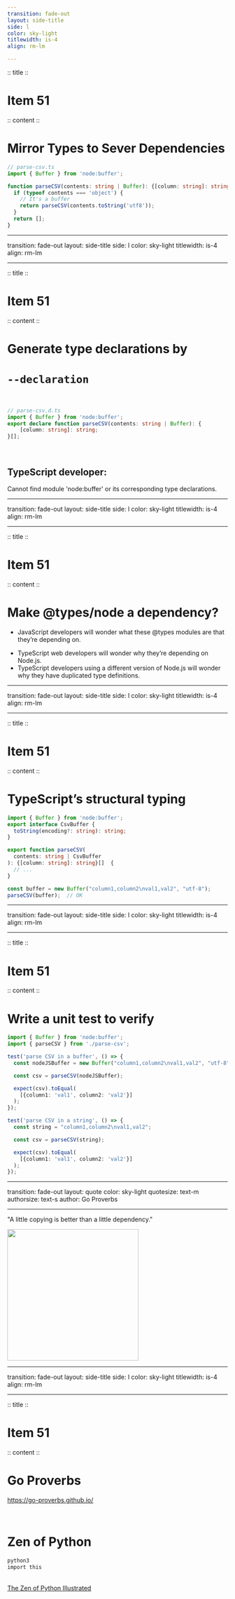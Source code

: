 ```yaml
---
transition: fade-out
layout: side-title
side: l
color: sky-light
titlewidth: is-4
align: rm-lm

---
```

:: title ::

# Item 51

<HachiwareItem2e text="Item 70 (2e)"/>

:: content ::

# Mirror Types to Sever Dependencies


```ts {monaco}
// parse-csv.ts
import { Buffer } from 'node:buffer';

function parseCSV(contents: string | Buffer): {[column: string]: string}[] {
  if (typeof contents === 'object') {
    // It's a buffer
    return parseCSV(contents.toString('utf8'));
  }
  return [];
}
```

---
transition: fade-out
layout: side-title
side: l
color: sky-light
titlewidth: is-4
align: rm-lm

---
:: title ::

# Item 51

<HachiwareItem2e text="Item 70 (2e)"/>

:: content ::

# Generate type declarations by
# `--declaration`
<br />

```ts {monaco}
// parse-csv.d.ts
import { Buffer } from 'node:buffer';
export declare function parseCSV(contents: string | Buffer): {
    [column: string]: string;
}[];
```
<br />

<v-click>
<h2>TypeScript developer:</h2>
Cannot find module 'node:buffer' or its corresponding type declarations.
</v-click>

---
transition: fade-out
layout: side-title
side: l
color: sky-light
titlewidth: is-4
align: rm-lm

---
:: title ::

# Item 51

<HachiwareItem2e text="Item 70 (2e)"/>

:: content ::

# Make @types/node a dependency?

- JavaScript developers will wonder what these @types modules are that they’re depending on.

<v-clicks>

- TypeScript web developers will wonder why they’re depending on Node.js.
- TypeScript developers using a different version of Node.js will wonder why they have duplicated type definitions.

</v-clicks>

---
transition: fade-out
layout: side-title
side: l
color: sky-light
titlewidth: is-4
align: rm-lm

---
:: title ::

# Item 51

<HachiwareItem2e text="Item 70 (2e)"/>

:: content ::

# TypeScript’s structural typing

```ts {2-4|2-4,7|all}
import { Buffer } from 'node:buffer';
export interface CsvBuffer {
  toString(encoding?: string): string;
}

export function parseCSV(
  contents: string | CsvBuffer
): {[column: string]: string}[]  {
  // ...
}

const buffer = new Buffer("column1,column2\nval1,val2", "utf-8");
parseCSV(buffer);  // OK
```

---
transition: fade-out
layout: side-title
side: l
color: sky-light
titlewidth: is-4
align: rm-lm

---
:: title ::

# Item 51

<HachiwareItem2e text="Item 70 (2e)"/>

:: content ::

# Write a unit test to verify

```ts {1,2,4-13|1,2,14-23}
import { Buffer } from 'node:buffer';
import { parseCSV } from './parse-csv';

test('parse CSV in a buffer', () => {
  const nodeJSBuffer = new Buffer("column1,column2\nval1,val2", "utf-8")

  const csv = parseCSV(nodeJSBuffer);

  expect(csv).toEqual(
    [{column1: 'val1', column2: 'val2'}]
  );
});

test('parse CSV in a string', () => {
  const string = "column1,column2\nval1,val2";

  const csv = parseCSV(string);

  expect(csv).toEqual(
    [{column1: 'val1', column2: 'val2'}]
  );
});
```

---
transition: fade-out
layout: quote
color: sky-light
quotesize: text-m
authorsize: text-s
author: Go Proverbs

---

"A little copying is better than a little dependency."

<div class="flex justify-center mt-8">
  <img src="/images/ChikawaDraw.png" width="300px" />
  <style>
    .quote_author {
      font-size: 32px;
      font-weight: bold;
    }
    .slidev-layout.quote {
      padding-left: 3.5rem;
    }
  </style>
</div>

---
transition: fade-out
layout: side-title
side: l
color: sky-light
titlewidth: is-4
align: rm-lm

---
:: title ::

# Item 51

<HachiwareItem2e text="Item 70 (2e)"/>

:: content ::

# Go Proverbs

https://go-proverbs.github.io/

<br />

<v-click>

<h1>Zen of Python</h1>

```bash
python3
import this
``` 

<br />
<a href="https://upload.wikimedia.org/wikipedia/commons/d/dc/The_Zen_of_Python_illustrated.png" target="_blank">
The Zen of Python Illustrated
</a>

</v-click>
